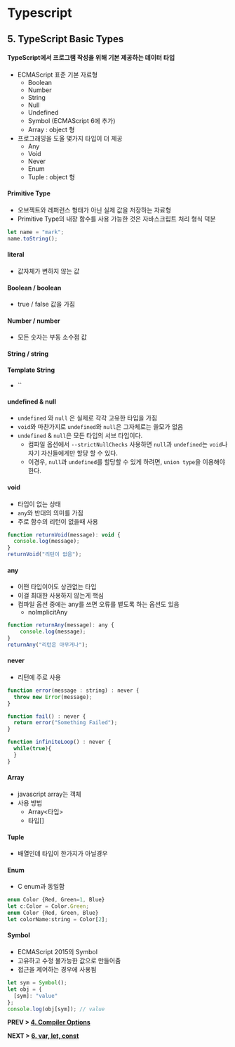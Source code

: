 # Typescript

## 5. TypeScript Basic Types

#### TypeScript에서 프로그램 작성을 위해 기본 제공하는 데이터 타입
- ECMAScript 표준 기본 자료형
  - Boolean
  - Number
  - String
  - Null
  - Undefined
  - Symbol (ECMAScript 6에 추가)
  - Array : object 형
- 프로그래밍을 도울 몇가지 타입이 더 제공
  - Any
  - Void
  - Never
  - Enum
  - Tuple : object 형

#### Primitive Type
- 오브젝트와 레퍼런스 형태가 아닌 실제 값을 저장하는 자료형
- Primitive Type의 내장 함수를 사용 가능한 것은 자바스크립트 처리 형식 덕분
```javascript
let name = "mark";
name.toString();
```

#### literal
- 값자체가 변하지 않는 값

#### Boolean / boolean
- true / false 값을 가짐

#### Number / number
- 모든 숫자는 부동 소수점 값

#### String / string


#### Template String
- \`\`

#### undefined & null
- `undefined` 와 `null` 은 실제로 각각 고유한 타입을 가짐
- `void`와 마찬가지로 `undefined`와 `null`은 그자체로는 쓸모가 없음
- `undefined` & `null`은 모든 타입의 서브 타입이다.
  - 컴파일 옵션에서 `--strictNullChecks` 사용하면 `null`과 `undefined`는 `void`나 자기 자신들에게만 할당 할 수 있다.
  - 이경우, `null`과 `undefined`를 할당할 수 있게 하려면, `union type`을 이용해야 한다.

#### void
- 타입이 없는 상태
- `any`와 반대의 의미를 가짐
- 주로 함수의 리턴이 없을때 사용
```javascript
function returnVoid(message): void {
  console.log(message);
}
returnVoid("리턴이 없음");
```

#### any
- 어떤 타입이어도 상관없는 타입
- 이걸 최대한 사용하지 않는게 핵심
- 컴파일 옵션 중에는 any를 쓰면 오류를 뱉도록 하는 옵션도 있음
  - noImplicitAny
```javascript
function returnAny(message): any {
    console.log(message);
}
returnAny("리턴은 아무거나");
```

#### never
- 리턴에 주로 사용
```javascript
function error(message : string) : never {
  throw new Error(message);
}

function fail() : never {
  return error("Something Failed");
}

function infiniteLoop() : never {
  while(true){
  }
}
```

#### Array
- javascript array는 객체
- 사용 방법
  - Array<타입>
  - 타입[]

#### Tuple
- 배열인데 타입이 한가지가 아닐경우

#### Enum
- C enum과 동일함
```javascript
enum Color {Red, Green=1, Blue}
let c:Color = Color.Green;
enum Color {Red, Green, Blue}
let colorName:string = Color[2];
```

#### Symbol
- ECMAScript 2015의 Symbol
- 고유하고 수정 불가능한 값으로 만들어줌
- 접근을 제어하는 경우에 사용됨
```javascript
let sym = Symbol();
let obj = {
  [sym]: "value"
};
console.log(obj[sym]); // value
```

**PREV > [4. Compiler Options](https://github.com/mirrors89/study/tree/master/typescript/4_Compiler_Options.md)**

**NEXT > [6. var, let, const](https://github.com/mirrors89/study/tree/master/typescript/6_var_let_const.md)**
